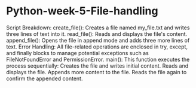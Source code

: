 # Python-week-5-File-handling

Script Breakdown:
create_file(): Creates a file named my_file.txt and writes three lines of text into it.
read_file(): Reads and displays the file's content.
append_file(): Opens the file in append mode and adds three more lines of text.
Error Handling: All file-related operations are enclosed in try, except, and finally blocks to manage potential exceptions such as FileNotFoundError and PermissionError.
main(): This function executes the process sequentially:
Creates the file and writes initial content.
Reads and displays the file.
Appends more content to the file.
Reads the file again to confirm the appended content.
